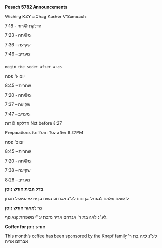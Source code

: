 **Pesach 5782  Announcements** 

Wishing KZY a Chag Kasher V'Sameach

הדלקת ©רות - 7:18
 
 7:23 - מ©חה

7:36 – שקיעה
 
 7:46 – מעריב

                                                                                                                                     Begin the Seder after 8:26
 
 
יום א' פסח

 8:45 – שחרית
 
 7:20 - מ©חה

7:37 – שקיעה

7:47 – מעריב

הדלקת ©רות
Not before
8:27

Preparations for Yom Tov
after 8:27PM



יום ב' פסח

 8:45 – שחרית
 
 7:20 - מ©חה

7:38 – שקיעה

8:28 – מעריב




**בדק הבית חודש ניסן**

לרפואה שלמה לנפתלי בן חוה
לע"נ אברהם משה בן שרגא
פאטיל הכהן

**נר למאור
חודש ניסן** 

לע"נ לאה בת ר' אברהם אריה
נדבת ע "י משפחת קנאופף.


**Coffee for חודש ניסן**  

This month’s coffee has
been sponsored by the
Knopf family לע"נ לאה בת ר' אברהם אריה
